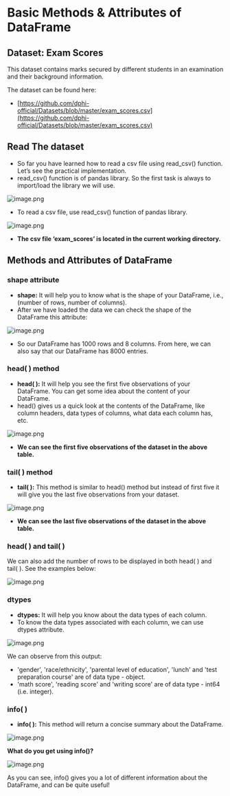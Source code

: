 # Basic Methods & Attributes of DataFrame


## Dataset: Exam Scores

This dataset contains marks secured by different students in an examination and their background information.

The dataset can be found here:

* [https://github.com/dphi-official/Datasets/blob/master/exam_scores.csv](https://github.com/dphi-official/Datasets/blob/master/exam_scores.csv)


## Read The dataset

* So far you have learned how to read a csv file using read_csv() function. Let’s see the practical implementation.
* read_csv() function is of pandas library. So the first task is always to import/load the library we will use.

![image.png](https://dphi-live.s3.amazonaws.com/media_uploads/image_961186b0348e4d039253c2c1d82e96be.png)

* To read a csv file, use read_csv() function of pandas library.

![image.png](https://dphi-live.s3.amazonaws.com/media_uploads/image_fc122795984a40bab02c4807bb7e16ac.png)
* **The csv file ‘exam_scores’ is located in the current working directory.**

## Methods and Attributes of DataFrame

### shape attribute

* **shape:** It will help you to know what is the shape of your DataFrame, i.e., (number of rows, number of columns).
* After we have loaded the data we can check the shape of the DataFrame this attribute:


![image.png](https://dphi-live.s3.amazonaws.com/media_uploads/image_73cf0373a3694991b6b3ba2456b79332.png)


* So our DataFrame has 1000 rows and 8 columns. From here, we can also say that our DataFrame has 8000 entries.

### head( ) method

* **head( ):** It will help you see the first five observations of your DataFrame. You can get some idea about the content of your DataFrame.
* head() gives us a quick look at the contents of the DataFrame, like column headers, data types of columns, what data each column has, etc.




![image.png](https://dphi-live.s3.amazonaws.com/media_uploads/image_94b9687ad8894e35b64068ff71ec7e7b.png)




* **We can see the first five observations of the dataset in the above table.**

### tail( ) method

* **tail( ):** This method is similar to head() method but instead of first five it will give you the last five observations from your dataset.




![image.png](https://dphi-live.s3.amazonaws.com/media_uploads/image_6af2f3f996e248c19b8ca028c923b893.png)



* **We can see the last five observations of the dataset in the above table.**

### head( ) and tail( )

We can also add the number of rows to be displayed in both head( ) and tail( ). See the examples below:



![image.png](https://dphi-live.s3.amazonaws.com/media_uploads/image_bf7d9c12197442089d79254cd673b18e.png)


### dtypes

* **dtypes:** It will help you know about the data types of each column.
* To know the data types associated with each column, we can use dtypes attribute.







![image.png](https://dphi-live.s3.amazonaws.com/media_uploads/image_f485545ea6e947f786a14f24169f310f.png)





We can observe from this output:

* 'gender', 'race/ethnicity', 'parental level of education', 'lunch' and 'test preparation course' are of data type - object.
* 'math score', 'reading score' and 'writing score' are of data type - int64 (i.e. integer).

### info( )

* **info( ):** This method will return a concise summary about the DataFrame.







![image.png](https://dphi-live.s3.amazonaws.com/media_uploads/image_3a44a0fb5bb94f5b89a06cdafab34ed3.png)






**What do you get using info()?**



![image.png](https://dphi-live.s3.amazonaws.com/media_uploads/image_79f5d0520ee04e1fa58476f3c5264745.png)



As you can see, info() gives you a lot of different information about the DataFrame, and can be quite useful!